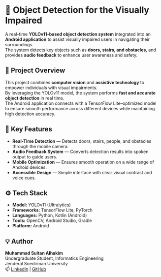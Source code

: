 # 🦾 Object Detection for the Visually Impaired  

A real-time **YOLOv11-based object detection system** integrated into an **Android application** to assist visually impaired users in navigating their surroundings.  
The system detects key objects such as **doors, stairs, and obstacles**, and provides **audio feedback** to enhance user awareness and safety.  


## 🚀 Project Overview  
This project combines **computer vision** and **assistive technology** to empower individuals with visual impairments.  
By leveraging the YOLOv11 model, the system performs **fast and accurate object detection** in real time.  
The Android application connects with a TensorFlow Lite–optimized model to ensure smooth performance across different devices while maintaining high detection accuracy.  


## 🧠 Key Features  
- **Real-Time Detection** — Detects doors, stairs, people, and obstacles through the mobile camera.  
- **Audio Feedback System** — Converts detection results into spoken output to guide users.  
- **Mobile Optimization** — Ensures smooth operation on a wide range of Android devices.  
- **Accessible Design** — Simple interface with clear visual contrast and voice cues.  


## ⚙️ Tech Stack  
- **Model:** YOLOv11 (Ultralytics)  
- **Frameworks:** TensorFlow Lite, PyTorch  
- **Languages:** Python, Kotlin (Android)  
- **Tools:** OpenCV, Android Studio, Gradle  
- **Platform:** Android  


## 💡 Author  
**Muhammad Sultan Alhakim**  
Undergraduate Student, Informatics Engineering  
Jenderal Soedirman University  
📫 [LinkedIn](https://linkedin.com/in/msultanalhakim) | [GitHub](https://github.com/msultanalhakim)
